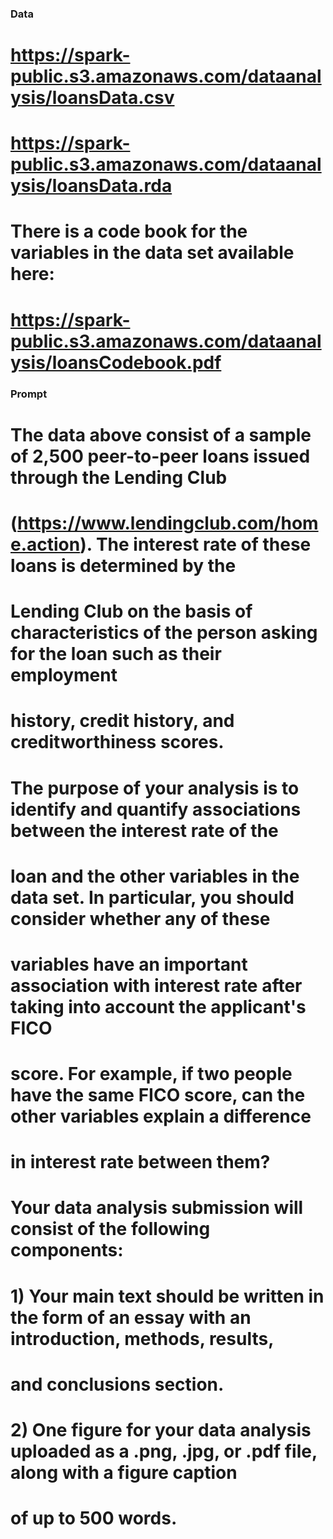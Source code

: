 ### Data
# https://spark-public.s3.amazonaws.com/dataanalysis/loansData.csv
# https://spark-public.s3.amazonaws.com/dataanalysis/loansData.rda
# There is a code book for the variables in the data set available here:
# https://spark-public.s3.amazonaws.com/dataanalysis/loansCodebook.pdf

### Prompt
# The data above consist of a sample of 2,500 peer-to-peer loans issued through the Lending Club 
# (https://www.lendingclub.com/home.action). The interest rate of these loans is determined by the 
# Lending Club on the basis of characteristics of the person asking for the loan such as their employment 
# history, credit history, and creditworthiness scores. 

# The purpose of your analysis is to identify and quantify associations between the interest rate of the 
# loan and the other variables in the data set. In particular, you should consider whether any of these 
# variables have an important association with interest rate after taking into account the applicant's FICO 
# score. For example, if two people have the same FICO score, can the other variables explain a difference 
# in interest rate between them?

# Your data analysis submission will consist of the following components:
# 1) Your main text should be written in the form of an essay with an introduction, methods, results, 
# and conclusions section. 
# 2) One figure for your data analysis uploaded as a .png, .jpg, or .pdf file, along with a figure caption 
# of up to 500 words. 
